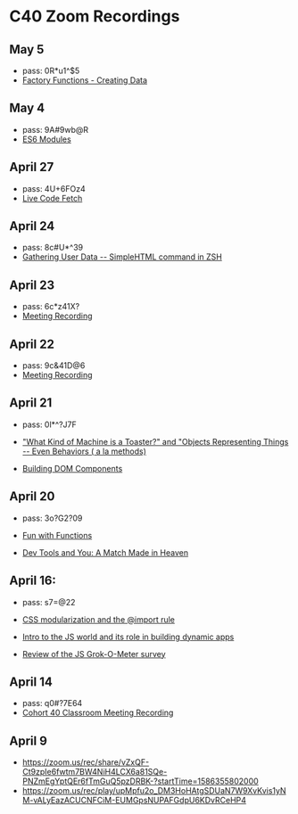 # C40 Zoom Recordings

## May 5

- pass: 0R\*u1^\$5
- [Factory Functions - Creating Data](https://us02web.zoom.us/rec/share/-e55Ke71pk9OQs-W7Wz9ZpwGAoC1X6a8hCUX-_EOyUlV40z-LtLJzakrNlIQ1OIE)

## May 4

- pass: 9A#9wb@R
- [ES6 Modules](https://us02web.zoom.us/rec/share/6-BcMez-6VtJS7fm1R7zBbUnAIv-aaa8gyUdrqdZzRsaeB3nDssGw5NzpHKHIucP)

## April 27

- pass: 4U+6FOz4
- [Live Code Fetch](https://us02web.zoom.us/rec/share/__FudOut6z5Lb5Xi-EvxerIdRpXcX6a80CYW_qFYzRz2UT-mNATNqIyN0min8rpt)

## April 24

- pass: 8c#U\*^39
- [Gathering User Data -- SimpleHTML command in ZSH](https://zoom.us/rec/share/2Y8yLLuh2mFJUrP16Xn6e7MbOZ-6eaa8gSRI-vUIxUmA1KM1BfpZOwHzNY3M1nth)

## April 23

- pass: 6c\*z41X?
- [Meeting Recording](https://zoom.us/rec/share/68ArE5rc6T1OTM_OuEP_ff8wM8e0T6a81yhP8qYLzBwbemB8JBWW8cX5YGTJFDNv)

## April 22

- pass: 9c&41D@6
- [Meeting Recording](https://zoom.us/rec/share/9dR7d7bop0FLTJ3TzlmYQJQ5PbjGeaa82nJL-6ELmkwrUAfuGlGK2j3rDHG0alJy)

## April 21

- pass: 0l\*^?J7F

- ["What Kind of Machine is a Toaster?" and "Objects Representing Things -- Even Behaviors ( a la methods)](https://zoom.us/rec/share/xutzKoPh2j5Labfg61_vXKBwTtu_X6a82ykY_fMFyktezdlGy0GGe5CSPDxtqxYl?startTime=1587477933000)

- [Building DOM Components](https://zoom.us/rec/share/xutzKoPh2j5Labfg61_vXKBwTtu_X6a82ykY_fMFyktezdlGy0GGe5CSPDxtqxYl?startTime=1587494125000)

## April 20

- pass: 3o?G2?09

- [Fun with Functions](https://zoom.us/rec/share/4cpHHqir7UZIQZHq4UXGCqR5HqX7T6a81yIc-PNcnUhkxT7PwKLL-fxvrEwxj1Md?startTime=1587392964000)

- [Dev Tools and You: A Match Made in Heaven](https://zoom.us/rec/share/4cpHHqir7UZIQZHq4UXGCqR5HqX7T6a81yIc-PNcnUhkxT7PwKLL-fxvrEwxj1Md?startTime=1587406074000)

## April 16:

- pass: s7=@2$2$

- [CSS modularization and the @import rule](https://zoom.us/rec/play/tccsf7ygr2g3GdXAtASDU6QsW9XpKvmsgHdI-fsKn0_hUnAKYFOuN7NBY7dTAW52omA9Gh529QB73U39?autoplay=true&startTime=1587053918000)

- [Intro to the JS world and its role in building dynamic apps](https://zoom.us/rec/play/7JV7c7-qqjI3S9yTtgSDC6J7W9S5L6msgyhIq6YNyEe2B3QFOgKmZLVDYOfE35P21ql8PDjz9u5TW0Ln?autoplay=true&startTime=1587068344000)
- [Review of the JS Grok-O-Meter survey](https://zoom.us/rec/play/7JV7c7-qqjI3S9yTtgSDC6J7W9S5L6msgyhIq6YNyEe2B3QFOgKmZLVDYOfE35P21ql8PDjz9u5TW0Ln?startTime=1587068344000)

## April 14

- pass: q0#?7E64
- [Cohort 40 Classroom Meeting Recording](https://zoom.us/rec/share/psgkHa3VxzJJGKvDw17VQJwPEpT_X6a81SNP_aEEyE9SYX3Z8WKxQu99kEC5EROK)

## April 9

- https://zoom.us/rec/share/vZxQF-Ct9zpIe6fwtm7BW4NiH4LCX6a81SQe-PNZmEgYptQEr6fTmGuQ5pzDRBK-?startTime=1586355802000
- https://zoom.us/rec/play/upMpfu2o_DM3HoHAtgSDUaN7W9XvKvis1yNM-vALyEazACUCNFCiM-EUMGpsNUPAFGdpU6KDvRCeHP4
